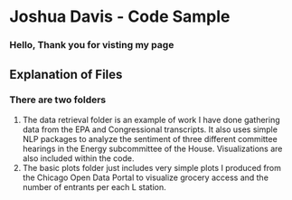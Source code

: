 # Joshua Davis - Code Sample

### Hello, Thank you for visting my page 

## Explanation of Files

### There are two folders 
1) The data retrieval folder is an example of work I have done gathering data from the EPA and Congressional transcripts.  It also uses simple NLP packages to analyze the sentiment of three different committee hearings in the Energy subcommittee of the House. Visualizations are also included within the code. 
2) The basic plots folder just includes very simple plots I produced from the Chicago Open Data Portal to visualize grocery access and the number of entrants per each L station. 
